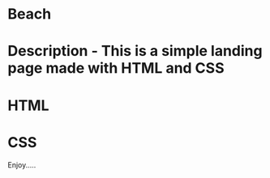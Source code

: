 # Beach
# Description - This is a simple landing page made with HTML and CSS
# HTML
# CSS
Enjoy.....
